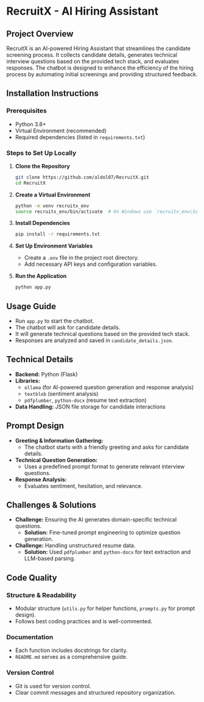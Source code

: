 # RecruitX - AI Hiring Assistant

## Project Overview
RecruitX is an AI-powered Hiring Assistant that streamlines the candidate screening process. It collects candidate details, generates technical interview questions based on the provided tech stack, and evaluates responses. The chatbot is designed to enhance the efficiency of the hiring process by automating initial screenings and providing structured feedback.

## Installation Instructions

### Prerequisites
- Python 3.8+
- Virtual Environment (recommended)
- Required dependencies (listed in `requirements.txt`)

### Steps to Set Up Locally
1. **Clone the Repository**
   ```sh
   git clone https://github.com/aldol07/RecruitX.git
   cd RecruitX
   ```
2. **Create a Virtual Environment**
   ```sh
   python -m venv recruitx_env
   source recruitx_env/bin/activate  # On Windows use `recruitx_env\Scripts\activate`
   ```
3. **Install Dependencies**
   ```sh
   pip install -r requirements.txt
   ```
4. **Set Up Environment Variables**
   - Create a `.env` file in the project root directory.
   - Add necessary API keys and configuration variables.

5. **Run the Application**
   ```sh
   python app.py
   ```

## Usage Guide
- Run `app.py` to start the chatbot.
- The chatbot will ask for candidate details.
- It will generate technical questions based on the provided tech stack.
- Responses are analyzed and saved in `candidate_details.json`.

## Technical Details
- **Backend:** Python (Flask)
- **Libraries:**
  - `ollama` (for AI-powered question generation and response analysis)
  - `textblob` (sentiment analysis)
  - `pdfplumber`, `python-docx` (resume text extraction)
- **Data Handling:** JSON file storage for candidate interactions

## Prompt Design
- **Greeting & Information Gathering:**
  - The chatbot starts with a friendly greeting and asks for candidate details.
- **Technical Question Generation:**
  - Uses a predefined prompt format to generate relevant interview questions.
- **Response Analysis:**
  - Evaluates sentiment, hesitation, and relevance.

## Challenges & Solutions
- **Challenge:** Ensuring the AI generates domain-specific technical questions.
  - **Solution:** Fine-tuned prompt engineering to optimize question generation.
- **Challenge:** Handling unstructured resume data.
  - **Solution:** Used `pdfplumber` and `python-docx` for text extraction and LLM-based parsing.

## Code Quality
### Structure & Readability
- Modular structure (`utils.py` for helper functions, `prompts.py` for prompt design).
- Follows best coding practices and is well-commented.

### Documentation
- Each function includes docstrings for clarity.
- `README.md` serves as a comprehensive guide.

### Version Control
- Git is used for version control.
- Clear commit messages and structured repository organization.

